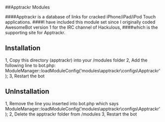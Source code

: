 ##Apptrackr Modules

####Apptrackr is a database of links for cracked iPhone/iPad/iPod Touch applications.
####I have included this module set since I originally coded AwesomeBot version 1 for the IRC channel of Hackulous,
####which is the supporting site for Apptrackr.

Installation
----------------
1, Copy this directory (apptrackr) into your /modules folder
2, Add the following line to bot.php:
	ModuleManager::loadModuleConfig('modules\apptrackr\configs\Apptrackr');
3, Restart the bot

UnInstallation
----------------
1, Remove the line you inserted into bot.php which says
	ModuleManager::loadModuleConfig('modules\apptrackr\configs\Apptrackr');
2, Delete the apptrackr folder from /modules
3, Restart the bot